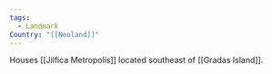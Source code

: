 ```yaml
---
tags:
  - Landmark
Country: "[[Neoland]]"
---
```

Houses [[Jilfica Metropolis]] located southeast of [[Gradas Island]].